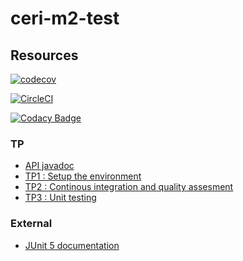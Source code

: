 # ceri-m2-test

## Resources


[![codecov](https://codecov.io/gh/ToughzaouiAbderrazzak/ceri-m1-test-2017/branch/master/graph/badge.svg)](https://codecov.io/gh/ToughzaouiAbderrazzak/ceri-m1-test-2017)

[![CircleCI](https://circleci.com/gh/ToughzaouiAbderrazzak/ceri-m1-test-2017.svg?style=svg)](https://circleci.com/gh/ToughzaouiAbderrazzak/ceri-m1-test-2017)

[![Codacy Badge](https://api.codacy.com/project/badge/Grade/5330e6f4f38e4f1986e628f91c99da0b)](https://www.codacy.com/app/ToughzaouiAbderrazzak/ceri-m1-test-2017?utm_source=github.com&amp;utm_medium=referral&amp;utm_content=ToughzaouiAbderrazzak/ceri-m1-test-2017&amp;utm_campaign=Badge_Grade)
### TP

- [API javadoc](http://faylixe.fr/ceri-m1-test-2017/javadoc)
- [TP1 : Setup the environment](https://github.com/Faylixe/ceri-m2-test-2017/blob/master/docs/tp1.md)
- [TP2 : Continous integration and quality assesment](https://github.com/Faylixe/ceri-m2-test-2017/blob/master/docs/tp2.md)
- [TP3 : Unit testing](https://github.com/Faylixe/ceri-m2-test-2017/blob/master/docs/tp3.md)

### External

- [JUnit 5 documentation](http://junit.org/junit5/docs/current/user-guide)

